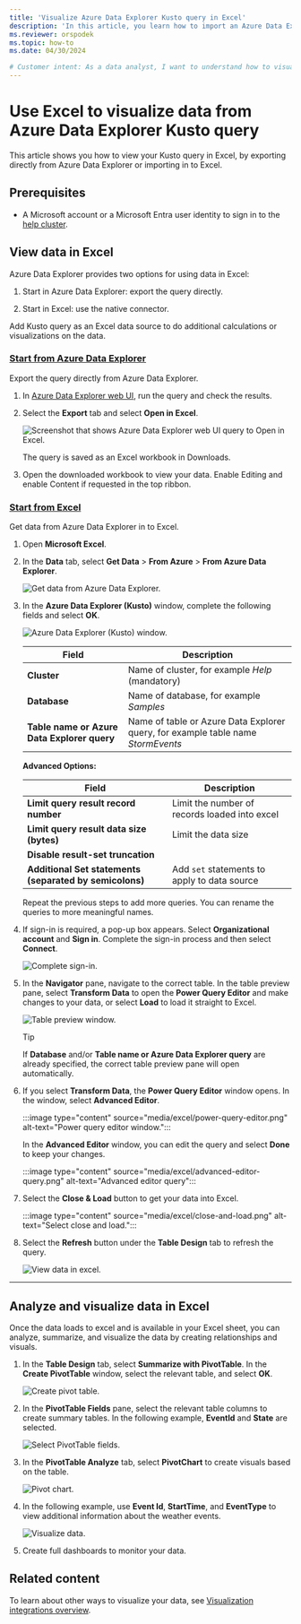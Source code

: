 ```yaml
---
title: 'Visualize Azure Data Explorer Kusto query in Excel'
description: 'In this article, you learn how to import an Azure Data Explorer Kusto query into Excel, by exporting it directly or by using the native connector in Excel.'
ms.reviewer: orspodek
ms.topic: how-to
ms.date: 04/30/2024

# Customer intent: As a data analyst, I want to understand how to visualize my Azure Data Explorer data in Excel.
---
```


# Use Excel to visualize data from Azure Data Explorer Kusto query

This article shows you how to view your Kusto query in Excel, by exporting directly from Azure Data Explorer or importing in to Excel.

## Prerequisites

* A Microsoft account or a Microsoft Entra user identity to sign in to the [help cluster](https://dataexplorer.azure.com/clusters/help/databases/Samples).

## View data in Excel

Azure Data Explorer provides two options for using data in Excel:

1. Start in Azure Data Explorer: export the query directly.

1. Start in Excel: use the native connector.

Add Kusto query as an Excel data source to do additional calculations or visualizations on the data.

### [Start from Azure Data Explorer](#tab/azure-data-explorer)

Export the query directly from Azure Data Explorer.

1. In [Azure Data Explorer web UI](https://dataexplorer.azure.com/clusters/help/databases/Samples), run the query and check the results.

1. Select the **Export** tab and select **Open in Excel**.

    ![Screenshot that shows Azure Data Explorer web UI query to Open in Excel.](media/excel/web-ui-query-to-excel.png)

    The query is saved as an Excel workbook in Downloads.

1. Open the downloaded workbook to view your data. Enable Editing and enable Content if requested in the top ribbon.

### [Start from Excel](#tab/excel)

Get data from Azure Data Explorer in to Excel.

1. Open **Microsoft Excel**.

1. In the **Data** tab, select **Get Data** > **From Azure** > **From Azure Data Explorer**.

    ![Get data from Azure Data Explorer.](media/excel/get-data-from-adx.png)

1. In the **Azure Data Explorer (Kusto)** window, complete the following fields and select **OK**.

    ![Azure Data Explorer (Kusto) window.](media/excel/adx-connection-window.png)

    |Field   |Description |
    |---------|---------|
    |**Cluster**   |   Name of cluster, for example *Help* (mandatory)      |
    |**Database**     |    Name of database, for example *Samples*      |
    |**Table name or Azure Data Explorer query**    |     Name of table or Azure Data Explorer query, for example table name *StormEvents*    |

    **Advanced Options:**

     |Field   |Description |
    |---------|---------|
    |**Limit query result record number**     |     Limit the number of records loaded into excel  |
    |**Limit query result data size (bytes)**    |    Limit the data size      |
    |**Disable result-set truncation**    |         |
    |**Additional Set statements (separated by semicolons)**    |    Add `set` statements to apply to data source     |

    Repeat the previous steps to add more queries. You can rename the queries to more meaningful names.

1. If sign-in is required, a pop-up box appears. Select **Organizational account** and **Sign in**. Complete the sign-in process and then select **Connect**.

    ![Complete sign-in.](media/excel/complete-sign-in.png)

1. In the **Navigator** pane, navigate to the correct table. In the table preview pane, select **Transform Data** to open the **Power Query Editor** and make changes to your data, or select **Load** to load it straight to Excel.

    ![Table preview window.](media/excel/navigate-table-preview-window.png)

    > [!TIP]
    > If **Database** and/or **Table name or Azure Data Explorer query** are already specified, the correct table preview pane will open automatically.

1. If you select **Transform Data**, the **Power Query Editor** window opens. In the window, select **Advanced Editor**.

    :::image type="content" source="media/excel/power-query-editor.png" alt-text="Power query editor window.":::

    In the **Advanced Editor** window, you can edit the query and select **Done** to keep your changes.

    :::image type="content" source="media/excel/advanced-editor-query.png" alt-text="Advanced editor query":::

1. Select the **Close & Load** button to get your data into Excel.

    :::image type="content" source="media/excel/close-and-load.png" alt-text="Select close and load.":::

1. Select the **Refresh** button under the **Table Design** tab to refresh the query.

    ![View data in excel.](media/excel/data-in-excel.png)

---

## Analyze and visualize data in Excel

Once the data loads to excel and is available in your Excel sheet, you can analyze, summarize, and visualize the data by creating relationships and visuals.

1. In the **Table Design** tab, select **Summarize with PivotTable**. In the **Create PivotTable** window, select the relevant table, and select **OK**.

    ![Create pivot table.](media/excel/create-pivot-table.png)

1. In the **PivotTable Fields** pane, select the relevant table columns to create summary tables. In the following example,  **EventId** and **State** are selected.

    ![Select PivotTable fields.](media/excel/pivot-table-pick-fields.png)

1. In the **PivotTable Analyze** tab, select **PivotChart** to create visuals based on the table.

    ![Pivot chart.](media/excel/pivot-table-analyze-pivotchart.png)

1. In the following example, use **Event Id**, **StartTime**, and **EventType** to view additional information about the weather events.

    ![Visualize data.](media/excel/visualize-excel-data.png)

1. Create full dashboards to monitor your data.

## Related content

To learn about other ways to visualize your data, see [Visualization integrations overview](integrate-visualize-overview.md).
